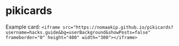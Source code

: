 # pikicards 

Example card: ```<iframe src="https://nomaakip.github.io/pikicards?username=hacks.guide&bg=userBackground&showPosts=false" frameborder="0" height="400" width="300"></iframe>```